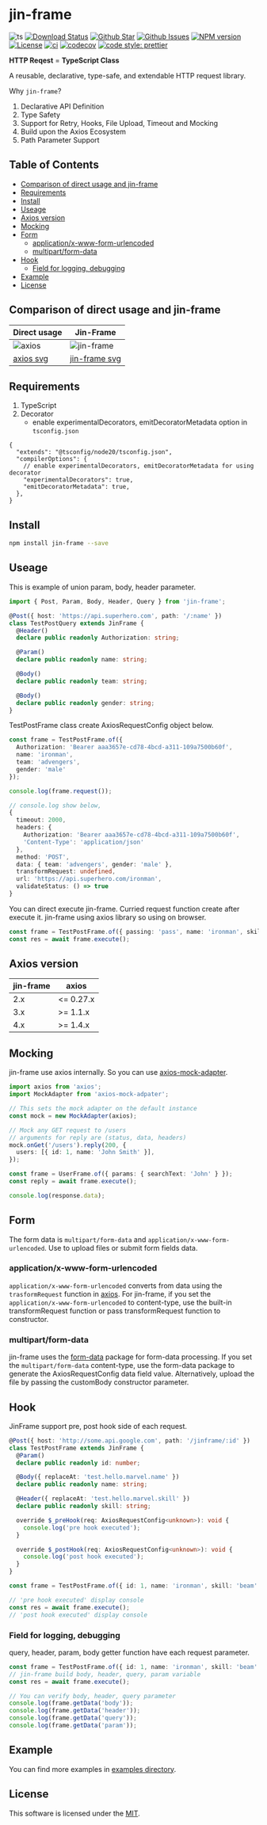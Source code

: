 # jin-frame

![ts](https://flat.badgen.net/badge/Built%20With/TypeScript/blue)
[![Download Status](https://img.shields.io/npm/dw/jin-frame.svg?style=flat-square)](https://npmcharts.com/compare/jin-frame?minimal=true)
[![Github Star](https://img.shields.io/github/stars/imjuni/jin-frame.svg?style=flat-square)](https://github.com/imjuni/jin-frame)
[![Github Issues](https://img.shields.io/github/issues-raw/imjuni/jin-frame.svg?style=flat-square)](https://github.com/imjuni/jin-frame/issues)
[![NPM version](https://img.shields.io/npm/v/jin-frame.svg?style=flat-square)](https://www.npmjs.com/package/jin-frame)
[![License](https://img.shields.io/npm/l/jin-frame.svg?style=flat-square)](https://github.com/imjuni/jin-frame/blob/master/LICENSE)
[![ci](https://github.com/imjuni/jin-frame/actions/workflows/ci.yml/badge.svg?style=flat-square)](https://github.com/imjuni/jin-frame/actions/workflows/ci.yml)
[![codecov](https://codecov.io/gh/imjuni/jin-frame/branch/master/graph/badge.svg?style=flat-square&token=R7R2PdJcS9)](https://codecov.io/gh/imjuni/jin-frame)
[![code style: prettier](https://img.shields.io/badge/code_style-prettier-ff69b4.svg?style=flat-square)](https://github.com/prettier/prettier)

**HTTP Reqest** = **TypeScript Class**

A reusable, declarative, type-safe, and extendable HTTP request library.

Why `jin-frame`?

1. Declarative API Definition
2. Type Safety
3. Support for Retry, Hooks, File Upload, Timeout and Mocking
4. Build upon the Axios Ecosystem
5. Path Parameter Support

## Table of Contents <!-- omit in toc -->

- [Comparison of direct usage and jin-frame](#comparison-of-direct-usage-and-jin-frame)
- [Requirements](#requirements)
- [Install](#install)
- [Useage](#useage)
- [Axios version](#axios-version)
- [Mocking](#mocking)
- [Form](#form)
  - [application/x-www-form-urlencoded](#applicationx-www-form-urlencoded)
  - [multipart/form-data](#multipartform-data)
- [Hook](#hook)
  - [Field for logging, debugging](#field-for-logging-debugging)
- [Example](#example)
- [License](#license)

## Comparison of direct usage and jin-frame

| Direct usage                        | Jin-Frame                                  |
| ----------------------------------- | ------------------------------------------ |
| ![axios](assets/axios-usage.png)    | ![jin-frame](assets/jinframe-usage.png)    |
| [axios svg](assets/axios-usage.svg) | [jin-frame svg](assets/jinframe-usage.svg) |

## Requirements

1. TypeScript
1. Decorator
   - enable experimentalDecorators, emitDecoratorMetadata option in `tsconfig.json`

```jsonc
{
  "extends": "@tsconfig/node20/tsconfig.json",
  "compilerOptions": {
    // enable experimentalDecorators, emitDecoratorMetadata for using decorator
    "experimentalDecorators": true,
    "emitDecoratorMetadata": true,
  },
}
```

## Install

```sh
npm install jin-frame --save
```

## Useage

This is example of union param, body, header parameter.

```ts
import { Post, Param, Body, Header, Query } from 'jin-frame';

@Post({ host: 'https://api.superhero.com', path: '/:name' })
class TestPostQuery extends JinFrame {
  @Header()
  declare public readonly Authorization: string;

  @Param()
  declare public readonly name: string;

  @Body()
  declare public readonly team: string;

  @Body()
  declare public readonly gender: string;
}
```

TestPostFrame class create AxiosRequestConfig object below.

```ts
const frame = TestPostFrame.of({ 
  Authorization: 'Bearer aaa3657e-cd78-4bcd-a311-109a7500b60f', 
  name: 'ironman', 
  team: 'advengers', 
  gender: 'male'
});

console.log(frame.request());

// console.log show below,
{
  timeout: 2000,
  headers: { 
    Authorization: 'Bearer aaa3657e-cd78-4bcd-a311-109a7500b60f',
    'Content-Type': 'application/json'
  },
  method: 'POST',
  data: { team: 'advengers', gender: 'male' },
  transformRequest: undefined,
  url: 'https://api.superhero.com/ironman',
  validateStatus: () => true
}
```

You can direct execute jin-frame. Curried request function create after execute it. jin-frame using axios library so using on browser.

```ts
const frame = TestPostFrame.of({ passing: 'pass', name: 'ironman', skill: 'beam', gender: 'male' });
const res = await frame.execute();
```

## Axios version

| jin-frame | axios     |
| --------- | --------- |
| 2.x       | <= 0.27.x |
| 3.x       | >= 1.1.x  |
| 4.x       | >= 1.4.x  |

## Mocking

jin-frame use axios internally. So you can use [axios-mock-adapter](https://github.com/ctimmerm/axios-mock-adapter).

```ts
import axios from 'axios';
import MockAdapter from 'axios-mock-adpater';

// This sets the mock adapter on the default instance
const mock = new MockAdapter(axios);

// Mock any GET request to /users
// arguments for reply are (status, data, headers)
mock.onGet('/users').reply(200, {
  users: [{ id: 1, name: 'John Smith' }],
});

const frame = UserFrame.of({ params: { searchText: 'John' } });
const reply = await frame.execute();

console.log(response.data);
```

## Form

The form data is `multipart/form-data` and `application/x-www-form-urlencoded`. Use to upload files or submit form fields data.

### application/x-www-form-urlencoded

`application/x-www-form-urlencoded` converts from data using the `trasformRequest` function in [axios](https://github.com/axios/axios). For jin-frame, if you set the `application/x-www-form-urlencoded` to content-type, use the built-in transformRequest function or pass transformRequest function to constructor.

### multipart/form-data

jin-frame uses the [form-data](https://github.com/form-data/form-data) package for form-data processing. If you set the `multipart/form-data` content-type, use the form-data package to generate the AxiosRequestConfig data field value. Alternatively, upload the file by passing the customBody constructor parameter.

## Hook

JinFrame support pre, post hook side of each request.

```ts
@Post({ host: 'http://some.api.google.com', path: '/jinframe/:id' })
class TestPostFrame extends JinFrame {
  @Param()
  declare public readonly id: number;

  @Body({ replaceAt: 'test.hello.marvel.name' })
  declare public readonly name: string;

  @Header({ replaceAt: 'test.hello.marvel.skill' })
  declare public readonly skill: string;

  override $_preHook(req: AxiosRequestConfig<unknown>): void {
    console.log('pre hook executed');
  }

  override $_postHook(req: AxiosRequestConfig<unknown>): void {
    console.log('post hook executed');
  }
}

const frame = TestPostFrame.of({ id: 1, name: 'ironman', skill: 'beam' });

// 'pre hook executed' display console
const res = await frame.execute();
// 'post hook executed' display console
```

### Field for logging, debugging

query, header, param, body getter function have each request parameter.

```ts
const frame = TestPostFrame.of({ id: 1, name: 'ironman', skill: 'beam' });
// jin-frame build body, header, query, param variable
const res = await frame.execute();

// You can verify body, header, query parameter
console.log(frame.getData('body'));
console.log(frame.getData('header'));
console.log(frame.getData('query'));
console.log(frame.getData('param'));
```

## Example

You can find more examples in [examples directory](https://github.com/imjuni/jin-frame/tree/master/examples).

## License

This software is licensed under the [MIT](LICENSE).
